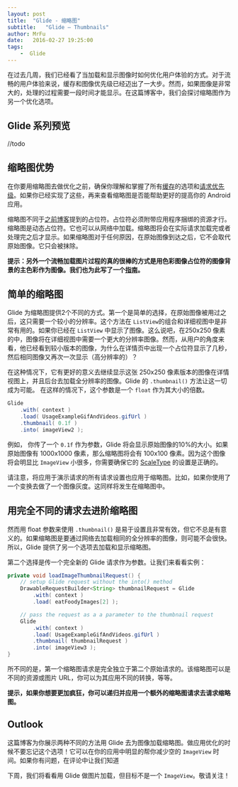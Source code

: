 ```yaml
---
layout: post
title:  "Glide - 缩略图"
subtitle:   "Glide — Thumbnails"
author: MrFu
date:   2016-02-27 19:25:00
tags:
    -  Glide
---
```



在过去几周，我们已经看了当加载和显示图像时如何优化用户体验的方式。对于流畅的用户体验来说，缓存和图像优先级已经迈出了一大步。然而，如果图像是非常大的，处理的过程需要一段时间才能显示。在这篇博客中，我们会探讨缩略图作为另一个优化选项。

## Glide 系列预览

//todo

## 缩略图优势

在你要用缩略图去做优化之前，确保你理解和掌握了所有[缓存](https://futurestud.io/blog/glide-caching-basics/)的选项和[请求优先级](https://futurestud.io/blog/glide-request-priorities/)。如果你已经实现了这些，再来查看缩略图是否能帮助更好的提高你的 Android 应用。

缩略图不同于[之前博客](https://futurestud.io/blog/glide-placeholders-fade-animations/)提到的占位符。占位符必须附带应用程序捆绑的资源才行。缩略图是动态占位符。它也可以从网络中加载。缩略图将会在实际请求加载完或者处理完之后才显示。如果缩略图对于任何原因，在原始图像到达之后，它不会取代原始图像。它只会被抹除。

**提示：另外一个流畅加载图片过程的真的很棒的方式是用色彩图像占位符的图像背景的主色彩作为图像。我们也为此写了一个[指南](https://futurestud.io/blog/how-to-get-dominant-color-code-for-picture-with-nodejs/)。**

## 简单的缩略图

Glide 为缩略图提供2个不同的方式。第一个是简单的选择，在原始图像被用过之后，这只需要一个较小的分辨率。这个方法在 `ListView`的组合和详细视图中是非常有用的。如果你已经在 `ListView` 中显示了图像。这么说吧，在250x250 像素的中，图像将在详细视图中需要一个更大的分辨率图像。然而，从用户的角度来看，他已经看到较小版本的图像，为什么在详情页中出现一个占位符显示了几秒，然后相同图像又再次一次显示（高分辨率的）？

在这种情况下，它有更好的意义去继续显示这张 250x250 像素版本的图像在详情视图上，并且后台去加载全分辨率的图像。Glide 的 `.thumbnail()` 方法让这一切成为可能。 在这样的情况下，这个参数是一个 `float` 作为其大小的倍数。

```java
Glide  
    .with( context )
    .load( UsageExampleGifAndVideos.gifUrl )
    .thumbnail( 0.1f )
    .into( imageView2 );
```

例如， 你传了一个 `0.1f` 作为参数，Glide 将会显示原始图像的10%的大小。如果原始图像有 1000x1000 像素，那么缩略图将会有 100x100 像素。因为这个图像将会明显比 `ImageView` 小很多，你需要确保它的 [ScaleType](http://developer.android.com/intl/zh-cn/reference/android/widget/ImageView.ScaleType.html) 的设置是正确的。

请注意，将应用于演示请求的所有请求设置也应用于缩略图。比如，如果你使用了一个变换去做了一个图像灰度。这同样将发生在缩略图中。

## 用完全不同的请求去进阶缩略图

然而用 float 参数来使用 `.thumbnail()` 是易于设置且非常有效，但它不总是有意义的。如果缩略图是要通过网络去加载相同的全分辨率的图像，则可能不会很快。所以，Glide 提供了另一个选项去加载和显示缩略图。

第二个选择是传一个完全新的 Glide 请求作为参数。让我们来看看实例：

```java
private void loadImageThumbnailRequest() {  
    // setup Glide request without the into() method
    DrawableRequestBuilder<String> thumbnailRequest = Glide
        .with( context )
        .load( eatFoodyImages[2] );

    // pass the request as a a parameter to the thumbnail request
    Glide
        .with( context )
        .load( UsageExampleGifAndVideos.gifUrl )
        .thumbnail( thumbnailRequest )
        .into( imageView3 );
}
```

所不同的是，第一个缩略图请求是完全独立于第二个原始请求的。该缩略图可以是不同的资源或图片 URL，你可以为其应用不同的转换，等等。

**提示，如果你想要更加疯狂，你可以递归并应用一个额外的缩略图请求去请求缩略图。**

## Outlook

这篇博客为你展示两种不同的方法用 Glide 去为图像加载缩略图。做应用优化的时候不要忘记这个选项！它可以在你的应用中明显的帮你减少空的 `ImageView` 时间。如果你有问题，在评论中让我们知道

下周，我们将看看用 Glide 做图片加载，但目标不是一个 `ImageView`。敬请关注！